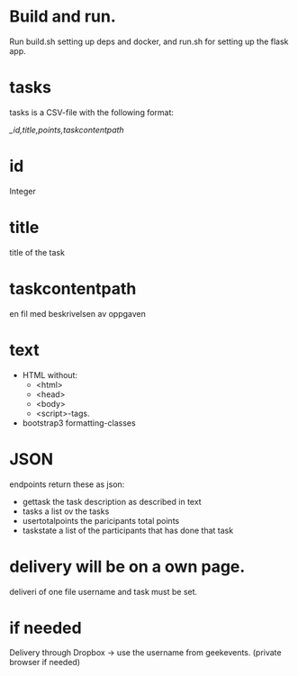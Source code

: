 # Build and run.
Run build.sh setting up deps and docker, and run.sh for setting up the flask app.

# tasks

tasks is a CSV-file with the following format:

_\_id,title,points,taskcontentpath_

# id
Integer

# title
title of the task

# taskcontentpath
en fil med beskrivelsen av oppgaven

# text
+ HTML without:
  - \<html\>
  - \<head\>
  - \<body\>
  - \<script\>-tags.
+ bootstrap3 formatting-classes

# JSON
endpoints return these as json:
- gettask
  the task description as described in text
- tasks
  a list ov the tasks
- usertotalpoints
  the paricipants total points
- taskstate
  a list of the participants that has done that task

# delivery will be on a own page.
  deliveri of one file username and task must be set.
  
# if needed  
Delivery through Dropbox -> use the username from geekevents. (private browser if needed)

